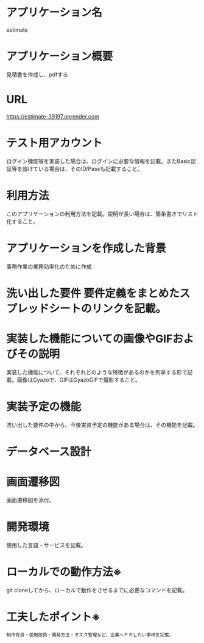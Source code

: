 # アプリケーション名
  estimate

# アプリケーション概要
  見積書を作成し、pdfする

# URL
  https://estimate-39197.onrender.com


# テスト用アカウント	
ログイン機能等を実装した場合は、ログインに必要な情報を記載。またBasic認証等を設けている場合は、そのID/Passも記載すること。


# 利用方法	
このアプリケーションの利用方法を記載。説明が長い場合は、箇条書きでリスト化すること。


# アプリケーションを作成した背景	
  事務作業の業務効率化のために作成

# 洗い出した要件	要件定義をまとめたスプレッドシートのリンクを記載。

# 実装した機能についての画像やGIFおよびその説明
実装した機能について、それぞれどのような特徴があるのかを列挙する形で記載。画像はGyazoで、GIFはGyazoGIFで撮影すること。

# 実装予定の機能	
洗い出した要件の中から、今後実装予定の機能がある場合は、その機能を記載。

# データベース設計	


# 画面遷移図	
画面遷移図を添付。

# 開発環境	
使用した言語・サービスを記載。

# ローカルでの動作方法※	
git cloneしてから、ローカルで動作をさせるまでに必要なコマンドを記載。

# 工夫したポイント※
	制作背景・使用技術・開発方法・タスク管理など、企業へＰＲしたい事柄を記載。